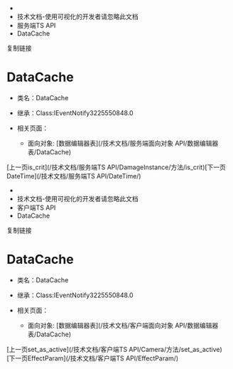   * [](/)
  * 技术文档-使用可视化的开发者请忽略此文档
  * 服务端TS API
  * DataCache

复制链接

# DataCache

  * 类名：DataCache

  * 继承：Class:IEventNotify3225550848.0

  * 相关页面：

    * 面向对象: [数据编辑器表](/技术文档/服务端面向对象 API/数据编辑器表/DataCache)

[上一页is_crit](/技术文档/服务端TS
API/DamageInstance/方法/is_crit)[下一页DateTime](/技术文档/服务端TS API/DateTime/)


  * [](/)
  * 技术文档-使用可视化的开发者请忽略此文档
  * 客户端TS API
  * DataCache

复制链接

# DataCache

  * 类名：DataCache

  * 继承：Class:IEventNotify3225550848.0

  * 相关页面：

    * 面向对象: [数据编辑器表](/技术文档/客户端面向对象 API/数据编辑器表/DataCache)

[上一页set_as_active](/技术文档/客户端TS
API/Camera/方法/set_as_active)[下一页EffectParam](/技术文档/客户端TS API/EffectParam/)


